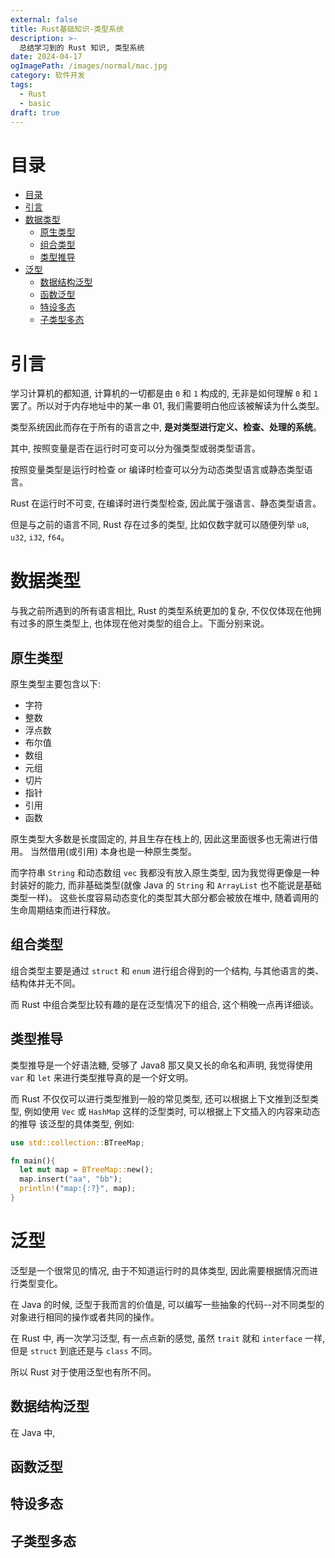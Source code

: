 ```yaml
---
external: false
title: Rust基础知识-类型系统
description: >-
  总结学习到的 Rust 知识, 类型系统
date: 2024-04-17
ogImagePath: /images/normal/mac.jpg
category: 软件开发
tags:
  - Rust
  - basic
draft: true
---
```



# 目录
- [目录](#目录)
- [引言](#引言)
- [数据类型](#数据类型)
  - [原生类型](#原生类型)
  - [组合类型](#组合类型)
  - [类型推导](#类型推导)
- [泛型](#泛型)
  - [数据结构泛型](#数据结构泛型)
  - [函数泛型](#函数泛型)
  - [特设多态](#特设多态)
  - [子类型多态](#子类型多态)


# 引言

学习计算机的都知道, 计算机的一切都是由 `0` 和 `1` 构成的, 无非是如何理解 `0` 和 `1` 罢了。所以对于内存地址中的某一串 01, 我们需要明白他应该被解读为什么类型。

类型系统因此而存在于所有的语言之中, **是对类型进行定义、检查、处理的系统**。

其中, 按照变量是否在运行时可变可以分为强类型或弱类型语言。

按照变量类型是运行时检查 or 编译时检查可以分为动态类型语言或静态类型语言。

Rust 在运行时不可变, 在编译时进行类型检查, 因此属于强语言、静态类型语言。

但是与之前的语言不同, Rust 存在过多的类型, 比如仅数字就可以随便列举 `u8`, `u32`, `i32`, `f64`。

# 数据类型

与我之前所遇到的所有语言相比, Rust 的类型系统更加的复杂, 不仅仅体现在他拥有过多的原生类型上, 也体现在他对类型的组合上。下面分别来说。

## 原生类型

原生类型主要包含以下:
 - 字符
 - 整数
 - 浮点数
 - 布尔值
 - 数组
 - 元组
 - 切片
 - 指针
 - 引用
 - 函数

原生类型大多数是长度固定的, 并且生存在栈上的, 因此这里面很多也无需进行借用。 当然借用(或引用) 本身也是一种原生类型。

而字符串 `String` 和动态数组 `vec` 我都没有放入原生类型, 因为我觉得更像是一种封装好的能力, 而非基础类型(就像 Java 的 `String` 和 `ArrayList` 也不能说是基础类型一样)。 这些长度容易动态变化的类型其大部分都会被放在堆中, 随着调用的生命周期结束而进行释放。

## 组合类型

组合类型主要是通过 `struct`  和 `enum` 进行组合得到的一个结构, 与其他语言的类、结构体并无不同。

而 Rust 中组合类型比较有趣的是在泛型情况下的组合, 这个稍晚一点再详细谈。

## 类型推导

类型推导是一个好语法糖, 受够了 Java8 那又臭又长的命名和声明, 我觉得使用 `var` 和 `let` 来进行类型推导真的是一个好文明。

而 Rust 不仅仅可以进行类型推到一般的常见类型, 还可以根据上下文推到泛型类型, 例如使用 `Vec` 或 `HashMap` 这样的泛型类时, 可以根据上下文插入的内容来动态的推导 该泛型的具体类型, 例如:
```rust
use std::collection::BTreeMap;

fn main(){
  let mut map = BTreeMap::new();
  map.insert("aa", "bb");
  println!("map:{:?}", map);
}
```

# 泛型

泛型是一个很常见的情况, 由于不知道运行时的具体类型, 因此需要根据情况而进行类型变化。 

在 Java 的时候, 泛型于我而言的价值是, 可以编写一些抽象的代码--对不同类型的对象进行相同的操作或者共同的操作。

在 Rust 中, 再一次学习泛型, 有一点点新的感觉, 虽然 `trait` 就和 `interface` 一样, 但是 `struct` 到底还是与 `class` 不同。

所以 Rust 对于使用泛型也有所不同。

## 数据结构泛型

在 Java 中, 



## 函数泛型


## 特设多态


## 子类型多态

